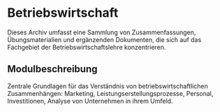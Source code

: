 # Betriebswirtschaft

Dieses Archiv umfasst eine Sammlung von Zusammenfassungen, Übungsmaterialien und ergänzenden Dokumenten, die sich auf
das Fachgebiet der Betriebswirtschaftslehre konzentrieren.

## Modulbeschreibung

Zentrale Grundlagen für das Verständnis von betriebswirtschaftlichen Zusammenhängen: Marketing,
Leistungserstellungsprozesse, Personal, Investitionen, Analyse von Unternehmen in ihrem Umfeld.